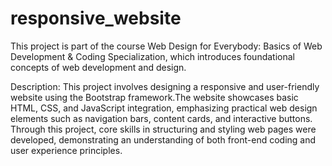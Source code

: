 # responsive_website
This project is part of the course Web Design for Everybody: Basics of Web Development &amp; Coding Specialization, which introduces foundational concepts of web development and design.


Description: This project involves designing a responsive and user-friendly website using the Bootstrap framework.The website showcases basic HTML, CSS, and JavaScript integration, emphasizing practical web design elements such as navigation bars, content cards, and interactive buttons. Through this project, core skills in structuring and styling web pages were developed, demonstrating an understanding of both front-end coding and user experience principles.
